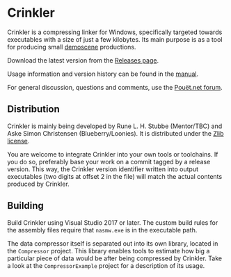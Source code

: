 # Crinkler

Crinkler is a compressing linker for Windows, specifically targeted towards executables with a size of just a few kilobytes. Its main purpose is as a tool for producing small [demoscene](https://en.wikipedia.org/wiki/Demoscene) productions.

Download the latest version from the [Releases page](https://github.com/runestubbe/Crinkler/releases).

Usage information and version history can be found in the [manual](doc/manual.txt).

For general discussion, questions and comments, use the [Pouët.net forum](http://www.pouet.net/prod.php?which=18158).

## Distribution

Crinkler is mainly being developed by Rune L. H. Stubbe (Mentor/TBC) and Aske Simon Christensen (Blueberry/Loonies). It is distributed under the [Zlib license](https://en.wikipedia.org/wiki/Zlib_License).

You are welcome to integrate Crinkler into your own tools or toolchains. If you do so, preferably base your work on a commit tagged by a release version. This way, the Crinkler version identifier written into output executables (two digits at offset 2 in the file) will match the actual contents produced by Crinkler.

## Building

Build Crinkler using Visual Studio 2017 or later. The custom build rules for the assembly files require that `nasmw.exe` is in the executable path.

The data compressor itself is separated out into its own library, located in the `Compressor` project. This library enables tools to estimate how big a particular piece of data would be after being compressed by Crinkler. Take a look at the `CompressorExample` project for a description of its usage.
